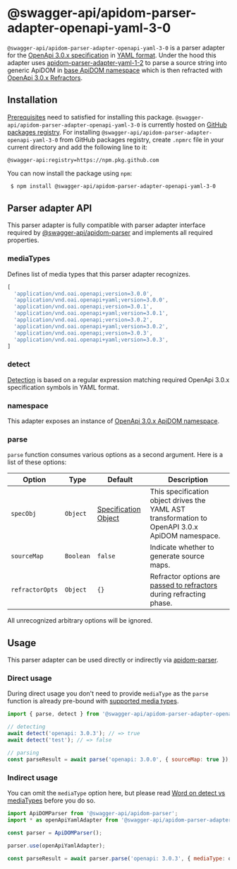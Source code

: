 # @swagger-api/apidom-parser-adapter-openapi-yaml-3-0

`@swagger-api/apidom-parser-adapter-openapi-yaml-3-0` is a parser adapter for the [OpenApi 3.0.x specification](https://github.com/OAI/OpenAPI-Specification/blob/main/versions/3.0.3.md) in [YAML format](https://yaml.org/spec/1.2/spec.html).
Under the hood this adapter uses [apidom-parser-adapter-yaml-1-2](https://github.com/swagger-api/apidom/tree/main/packages/apidom-parser-adapter-yaml-1-2)
to parse a source string into generic ApiDOM in [base ApiDOM namespace](https://github.com/swagger-api/apidom/tree/main/packages/apidom#base-namespace)
which is then refracted with [OpenApi 3.0.x Refractors](https://github.com/swagger-api/apidom/tree/main/packages/apidom-ns-openapi-3-0#refractors).

## Installation

[Prerequisites](https://github.com/swagger-api/apidom/blob/main/README.md#prerequisites) need to satisfied for installing this package.
`@swagger-api/apidom-parser-adapter-openapi-yaml-3-0` is currently hosted on [GitHub packages registry](https://docs.github.com/en/packages/learn-github-packages/introduction-to-github-packages).
For installing `@swagger-api/apidom-parser-adapter-openapi-yaml-3-0` from GitHub packages registry, create `.npmrc` file in your current directory and add
the following line to it:

```
@swagger-api:registry=https://npm.pkg.github.com
```

You can now install the package using `npm`:

```sh
 $ npm install @swagger-api/apidom-parser-adapter-openapi-yaml-3-0
```

## Parser adapter API

This parser adapter is fully compatible with parser adapter interface required by [@swagger-api/apidom-parser](https://github.com/swagger-api/apidom/tree/main/packages/apidom-parser#mounting-parser-adapters)
and implements all required properties.

### mediaTypes

Defines list of media types that this parser adapter recognizes.

```js
[
  'application/vnd.oai.openapi;version=3.0.0',
  'application/vnd.oai.openapi+yaml;version=3.0.0',
  'application/vnd.oai.openapi;version=3.0.1',
  'application/vnd.oai.openapi+yaml;version=3.0.1',
  'application/vnd.oai.openapi;version=3.0.2',
  'application/vnd.oai.openapi+yaml;version=3.0.2',
  'application/vnd.oai.openapi;version=3.0.3',
  'application/vnd.oai.openapi+yaml;version=3.0.3',
]
```

### detect

[Detection](https://github.com/swagger-api/apidom/blob/main/packages/apidom-parser-adapter-openapi-yaml-3-0/src/adapter.ts#L13) is based on a regular expression matching required OpenApi 3.0.x specification symbols in YAML format.

### namespace

This adapter exposes an instance of [OpenApi 3.0.x ApiDOM namespace](https://github.com/swagger-api/apidom/tree/main/packages/apidom-ns-openapi-3-0#openapi-30x-namespace).

### parse

`parse` function consumes various options as a second argument. Here is a list of these options:

Option | Type | Default | Description
--- | --- | --- | ---
<a name="specObj"></a>`specObj` | `Object` | [Specification Object](https://github.com/swagger-api/apidom/blob/main/packages/apidom-ns-openapi-3-0/src/refractor/specification.ts) | This specification object drives the YAML AST transformation to OpenAPI 3.0.x ApiDOM namespace.
<a name="sourceMap"></a>`sourceMap` | `Boolean` | `false` | Indicate whether to generate source maps.
<a name="refractorOpts"></a>`refractorOpts` | `Object` | `{}` | Refractor options are [passed to refractors](https://github.com/swagger-api/apidom/tree/main/packages/apidom-ns-openapi-3-0#refractor-plugins) during refracting phase.

All unrecognized arbitrary options will be ignored.

## Usage

This parser adapter can be used directly or indirectly via [apidom-parser](https://github.com/swagger-api/apidom/tree/main/packages/apidom-parser).

### Direct usage

During direct usage you don't need to provide `mediaType` as the `parse` function is already pre-bound
with [supported media types](#mediatypes).

```js
import { parse, detect } from '@swagger-api/apidom-parser-adapter-openapi-yaml-3-0';

// detecting
await detect('openapi: 3.0.3'); // => true
await detect('test'); // => false

// parsing
const parseResult = await parse('openapi: 3.0.0', { sourceMap: true });
```

### Indirect usage

You can omit the `mediaType` option here, but please read [Word on detect vs mediaTypes](https://github.com/swagger-api/apidom/tree/main/packages/apidom-parser#word-on-detect-vs-mediatypes) before you do so.

```js
import ApiDOMParser from '@swagger-api/apidom-parser';
import * as openApiYamlAdapter from '@swagger-api/apidom-parser-adapter-openapi-yaml-3-0';

const parser = ApiDOMParser();

parser.use(openApiYamlAdapter);

const parseResult = await parser.parse('openapi: 3.0.3', { mediaType: openApiYamlAdapter.mediaTypes.latest('yaml') });
```
